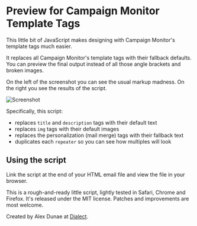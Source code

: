 # Preview for Campaign Monitor Template Tags

This little bit of JavaScript makes designing with Campaign Monitor's template tags much easier.

It replaces all Campaign Monitor's template tags with their fallback defaults.  You can preview the final output instead of all those angle brackets and broken images.

On the left of the screenshot you can see the usual markup madness.  On the right you see the results of the script.

![Screenshot](/alexdunae/cm-preview/raw/master/screenshot.jpg)

Specifically, this script:

* replaces `title` and `description` tags with their default text
* replaces `img` tags with their default images
* replaces the personalization (mail merge) tags with their fallback text
* duplicates each `repeater` so you can see how multiples will look
  
## Using the script

Link the script at the end of your HTML email file and view the file in your browser.

  <script src="cm-preview.js"></script>
  
This is a rough-and-ready little script, lightly tested in Safari, Chrome and Firefox.  It's released under the MIT license.  Patches and improvements are most welcome.

Created by Alex Dunae at [Dialect](http://dialect.ca/).
